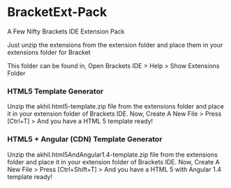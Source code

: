 # BracketExt-Pack
A Few Nifty Brackets IDE Extension Pack

Just unzip the extensions from the extension folder and place them in your extensions folder for Bracket

This folder can be found in,
Open Brackets IDE > Help > Show Extensions Folder

### HTML5 Template Generator
Unzip the akhil.html5-template.zip file from the extensions folder and place it in your extension folder of Brackets IDE.
Now, Create A New File > Press [Ctrl+T] > And you have a HTML 5 template ready!

### HTML5 + Angular (CDN) Template Generator
Unzip the akhil.html5AndAngular1.4-template.zip file from the extensions folder and place it in your extension folder of Brackets IDE.
Now, Create A New File > Press [Ctrl+Shift+T] > And you have a HTML 5 with Angular 1.4 template ready!
